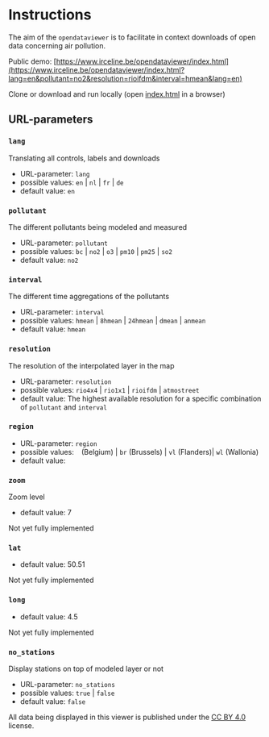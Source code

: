 # Instructions

The aim of the `opendataviewer` is to facilitate in context downloads of open data concerning air pollution.

Public demo:
[https://www.irceline.be/opendataviewer/index.html](https://www.irceline.be/opendataviewer/index.html?lang=en&pollutant=no2&resolution=rioifdm&interval=hmean&lang=en)

Clone or download and run locally (open [index.html](./index.html) in a browser)

## URL-parameters

### `lang`
Translating all controls, labels and downloads
* URL-parameter: `lang`
* possible values: `en` | `nl` | `fr` | `de`
* default value: `en`

### `pollutant`
The different pollutants being modeled and measured
* URL-parameter: `pollutant`
* possible values: `bc` | `no2` | `o3` | `pm10` | `pm25` | `so2`
* default value: `no2`

### `interval`
The different time aggregations of the pollutants
* URL-parameter: `interval`
* possible values: `hmean` | `8hmean` | `24hmean` | `dmean` | `anmean`
* default value: `hmean`

### `resolution`
The resolution of the interpolated layer in the map
* URL-parameter: `resolution`
* possible values: `rio4x4` | `rio1x1` | `rioifdm` | `atmostreet`
* default value: The highest available resolution for a specific combination of `pollutant` and `interval`

### `region`
* URL-parameter: `region`
* possible values: ` ` (Belgium) | `br` (Brussels) | `vl` (Flanders)| `wl` (Wallonia)
* default value: ` `

### `zoom`
Zoom level
* default value: 7

Not yet fully implemented

### `lat`
* default value: 50.51

Not yet fully implemented

### `long`
* default value: 4.5

Not yet fully implemented

### `no_stations`
Display stations on top of modeled layer or not
* URL-parameter: `no_stations`
* possible values: `true` | `false`
* default value: `false`


All data being displayed in this viewer is published under the [CC BY 4.0](https://creativecommons.org/licenses/by/4.0/) license.
